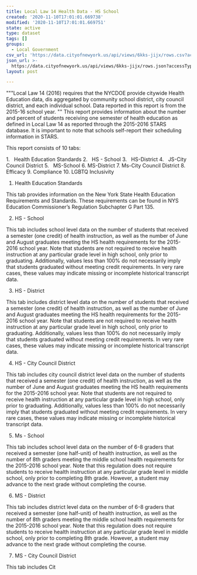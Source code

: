 ```yaml
---
title: Local Law 14 Health Data - HS School
created: '2020-11-10T17:01:01.669738'
modified: '2020-11-10T17:01:01.669751'
state: active
type: dataset
tags: []
groups:
  - Local Government
csv_url: 'https://data.cityofnewyork.us/api/views/6kks-jijx/rows.csv?accessType=DOWNLOAD'
json_url: >-
  https://data.cityofnewyork.us/api/views/6kks-jijx/rows.json?accessType=DOWNLOAD
layout: post

---
```

"""Local Law 14 (2016) requires that the NYCDOE provide citywide Health Education data, dis aggregated by community school district, city council district, and each individual school. Data reported in this report is from the 2015-16 school year.
""
This report provides information about the number and percent of students receiving one semester of health education as defined in Local Law 14 as reported through the 2015-2016 STARS database. It is important to note that schools self-report their scheduling information in STARS.

This report consists of 10 tabs:

1.   Health Education Standards
2.   HS - School 
3.   HS-District
4.   JS-City Council District
5.   MS-School
6.   MS-District
7.   Ms-City Council District
8.   Efficacy
9.  Compliance 
10. LGBTQ Inclusivity

1. Health Education Standards

This tab provides information on the New York State Health Education Requirements and Standards. These requirements can be found in NYS Education Commissioner’s Regulation Subchapter G Part 135.

2. HS - School 

This tab includes school level data on the number of students that received a semester (one credit) of health instruction, as well as the number of June and August graduates meeting the HS health requirements for the 2015-2016 school year.  Note that students are not required to receive health instruction at any particular grade level in high school, only prior to graduating. Additionally, values less than 100% do not necessarily imply that students graduated without meeting credit requirements. In very rare cases, these values may indicate missing or incomplete historical transcript data.

3. HS - District

This tab includes district level data on the number of students that received a semester (one credit) of health instruction, as well as the number of June and August graduates meeting the HS health requirements for the 2015-2016 school year.  Note that students are not required to receive health instruction at any particular grade level in high school, only prior to graduating. Additionally, values less than 100% do not necessarily imply that students graduated without meeting credit requirements. In very rare cases, these values may indicate missing or incomplete historical transcript data.

4. HS - City Council District 

This tab includes city council district level data on the number of students that received a semester (one credit) of health instruction, as well as the number of June and August graduates meeting the HS health requirements for the 2015-2016 school year.  Note that students are not required to receive health instruction at any particular grade level in high school, only prior to graduating. Additionally, values less than 100% do not necessarily imply that students graduated without meeting credit requirements. In very rare cases, these values may indicate missing or incomplete historical transcript data.

5. Ms - School 

This tab includes school level data on the number of 6-8 graders that received a semester (one half-unit) of health instruction, as well as the number of 8th graders meeting the middle school health requirements for the 2015-2016 school year. Note that this regulation does not require students to receive health instruction at any particular grade level in middle school, only prior to completing 8th grade. However, a student may advance to the next grade without completing the course. 

6. MS - District 

This tab includes district level data on the number of 6-8 graders that received a semester (one half-unit) of health instruction, as well as the number of 8th graders meeting the  middle school health requirements for the 2015-2016 school year. Note that this regulation does not require students to receive health instruction at any particular grade level in middle school, only prior to completing 8th grade. However, a student may advance to the next grade without completing the course. 

7. MS - City Council District 

This tab includes Cit
